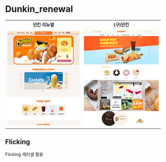# Dunkin_renewal
<table>
  <tr>
    <th>던킨 리뉴얼</th>
    <th>(구)던킨</th>
   
  </tr>
  <tr>
    <td><img src="screencapture-bug0630-github-io-Dunkin-renewal-2024-08-22-16_06_58.png"> </td>
    <td ><img src="screencapture-bug0630-github-io-Dunkin-2024-08-27-17_16_27.png"></td>

  </tr>
</table>

## Flicking
Flicking 캐러셀 활용
